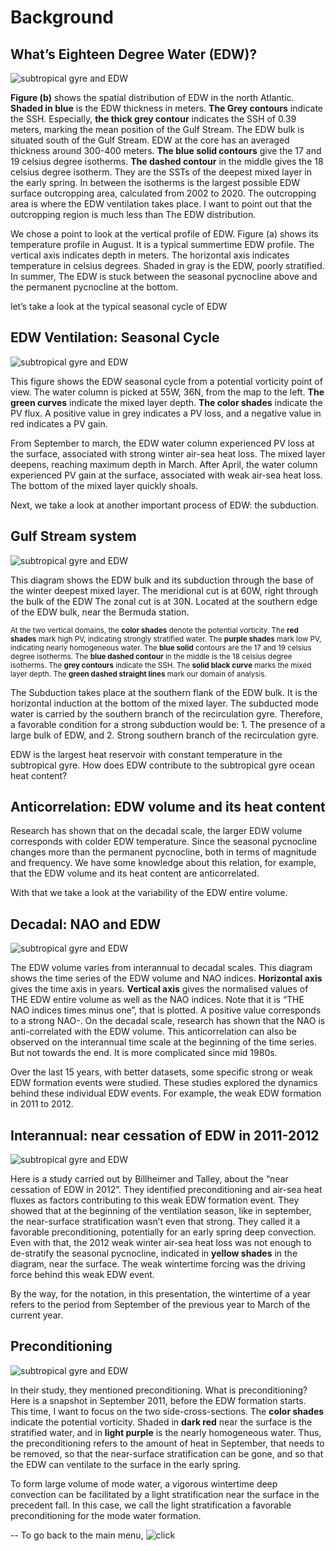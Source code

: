 # Background
## What’s Eighteen Degree Water (EDW)?
![subtropical gyre and EDW](https://github.com/keli559/Ekman-transport-a-trigger-of-interannual-extreme-formation-rates-of-Eighteen-Degree-Water/blob/main/background/slide_5_ke_li.png)

<strong>Figure (b)</strong> shows the spatial distribution of EDW in the north Atlantic. <strong>Shaded in blue</strong> is the EDW thickness in meters. <strong>The Grey contours</strong> indicate the SSH. Especially, <strong>the thick grey contour</strong> indicates the SSH of 0.39 meters, marking the mean position of the Gulf Stream. The EDW bulk is situated south of the Gulf Stream. EDW at the core has an averaged thickness around 300-400 meters. <strong>The blue solid contours</strong> give the 17 and 19 celsius degree isotherms. <strong>The dashed contour</strong> in the middle gives the 18 celsius degree isotherm. They are the SSTs of the deepest mixed layer in the early spring. In between the isotherms is the largest possible EDW surface outcropping area, calculated from 2002 to 2020. The outcropping area is where the EDW ventilation takes place. I want to point out that the outcropping region is much less than The EDW distribution.

We chose a point to look at the vertical profile of EDW. Figure (a) shows its temperature profile in August. It is a typical summertime EDW profile. The vertical axis indicates depth in meters. The horizontal axis indicates temperature in celsius degrees. Shaded in gray is the EDW, poorly stratified. In summer, The EDW is stuck between the seasonal pycnocline above and the permanent pycnocline at the bottom.

let’s take a look at the typical seasonal cycle of EDW

## EDW Ventilation: Seasonal Cycle
![subtropical gyre and EDW](https://github.com/keli559/Ekman-transport-a-trigger-of-interannual-extreme-formation-rates-of-Eighteen-Degree-Water/blob/main/background/slide_6_ke_li.png)

This figure shows the EDW seasonal cycle from a potential vorticity point of view. The water column is picked at 55W, 36N, from the map to the left. <strong>The green curves</strong> indicate the mixed layer depth. <strong>The color shades</strong> indicate the PV flux. A positive value in grey indicates a PV loss, and a negative value in red indicates a PV gain.

From September to march, the EDW water column experienced PV loss at the surface, associated with strong winter air-sea heat loss. The mixed layer deepens, reaching maximum depth in March. After April, the water column experienced PV gain at the surface, associated with weak air-sea heat loss. The bottom of the mixed layer quickly shoals.

Next, we take a look at another important process of EDW: the subduction.
## Gulf Stream system
![subtropical gyre and EDW](https://github.com/keli559/Ekman-transport-a-trigger-of-interannual-extreme-formation-rates-of-Eighteen-Degree-Water/blob/main/background/slide_7_ke_li.png)

This diagram shows the EDW bulk and its subduction through the base of the winter deepest mixed layer. The meridional cut is at 60W, right through the bulk of the EDW The zonal cut is at 30N. Located at the southern edge of the EDW bulk, near the Bermuda station.

<sub>At the two vertical domains, the <strong>color shades</strong> denote the potential vorticity. The <strong>red shades</strong> mark high PV, indicating strongly stratified water. The <strong>purple shades</strong> mark low PV, indicating nearly homogeneous water. The <strong>blue solid</strong> contours are the 17 and 19 celsius degree isotherms. The <strong>blue dashed contour</strong> in the middle is the 18 celsius degree isotherms. The <strong>grey contours</strong> indicate the SSH. The <strong>solid black curve</strong> marks the mixed layer depth. The <strong>green dashed straight lines</strong> mark our domain of analysis.</sub>

The Subduction takes place at the southern flank of the EDW bulk. It is the horizontal induction at the bottom of the mixed layer. The subducted mode water is carried by the southern branch of the recirculation gyre. Therefore, a favorable condition for a strong subduction would be: 1. The presence of a large bulk of EDW, and 2. Strong southern branch of the recirculation gyre. 

EDW is the largest heat reservoir with constant temperature in the subtropical gyre. How does EDW contribute to the subtropical gyre ocean heat content?
## Anticorrelation: EDW volume and its heat content
Research has shown that on the decadal scale, the larger EDW volume corresponds with colder EDW temperature. Since the seasonal pycnocline changes more than the permanent pycnocline, both in terms of magnitude and frequency. We have some knowledge about this relation, for example, that the EDW volume and its heat content are anticorrelated.

With that we take a look at the variability of the EDW entire volume.
## Decadal: NAO and EDW
![subtropical gyre and EDW](https://github.com/keli559/Ekman-transport-a-trigger-of-interannual-extreme-formation-rates-of-Eighteen-Degree-Water/blob/main/background/slide_9_ke_li.png)

The EDW volume varies from interannual to decadal scales. This diagram shows the time series of the EDW volume and NAO indices. <strong>Horizontal axis</strong> gives the time axis in years. <strong>Vertical axis</strong> gives the normalised values of THE EDW entire volume as well as the NAO indices. Note that it is “THE NAO indices times minus one”,  that is plotted. A positive value corresponds to a strong NAO-. On the decadal scale, research has shown that the NAO is anti-correlated with the EDW volume. This anticorrelation can also be observed on the interannual time scale at the beginning of the time series. But not towards the end. It is more complicated since mid 1980s.

Over the last 15 years, with better datasets, some specific strong or weak EDW formation events were studied. These studies explored the dynamics behind these individual EDW events. For example, the weak EDW formation in 2011 to 2012.

## Interannual: near cessation of EDW in 2011-2012

![subtropical gyre and EDW](https://github.com/keli559/Ekman-transport-a-trigger-of-interannual-extreme-formation-rates-of-Eighteen-Degree-Water/blob/main/background/slide_10_ke_li.png)

Here is a study carried out by Billheimer and Talley, about the “near cessation of EDW in 2012”. They identified preconditioning and air-sea heat fluxes as factors contributing to this weak EDW formation event. They showed that at the beginning of the ventilation season, like in september, the near-surface stratification wasn’t even that strong. They called it a favorable preconditioning, potentially for an early spring deep convection. Even with that, the 2012 weak winter air-sea heat loss was not enough to de-stratify the seasonal pycnocline, indicated in <strong>yellow shades</strong> in the diagram, near the surface. The weak wintertime forcing was the driving force behind this weak EDW event.

By the way, for the notation, in this presentation, the wintertime of a year refers to the period from September of the previous year to March of the current year.

## Preconditioning

![subtropical gyre and EDW](https://github.com/keli559/Ekman-transport-a-trigger-of-interannual-extreme-formation-rates-of-Eighteen-Degree-Water/blob/main/background/slide_11_ke_li.png)

In their study, they mentioned preconditioning. What is preconditioning? Here is a snapshot in September 2011, before the EDW formation starts. This time, I want to focus on the two side-cross-sections. The <strong>color shades</strong> indicate the potential vorticity. Shaded in <strong>dark red</strong> near the surface is the stratified water, and in <strong>light purple</strong> is the nearly homogeneous water. Thus, the preconditioning refers to the amount of heat in September, that needs to be removed, so that the near-surface stratification can be gone, and so that the EDW can ventilate to the surface in the early spring.

To form large volume of mode water, a vigorous wintertime deep convection can be facilitated by a light stratification near the surface in the precedent fall. In this case, we call the light stratification a favorable preconditioning for the mode water formation.

--
To go back to the main menu, ![click](https://github.com/keli559/Ekman-transport-a-trigger-of-interannual-extreme-formation-rates-of-Eighteen-Degree-Water/blob/main)




